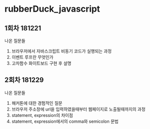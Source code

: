# rubberDuck_javascript

## 1회차 181221

나온 질문들
1. 브라우저에서 자바스크립트 비동기 코드가 실행되는 과정
1. 이벤트 루프란 무엇인가
1. 고차함수 화이트보드 구현 후 설명

## 2회차 181229

나온 질문들
1. 해커톤에 대한 경험적인 질문
1. 브라우저 주소창에 url을 입력하였을때부터 웹페이지로 노출될때까지의 과정
1. statement, expression의 차이점
1. statement, expression에서의 comma와 semicolon 문법
